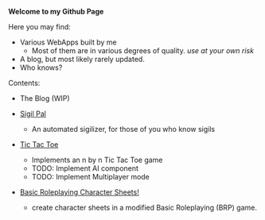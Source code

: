 **Welcome to my Github Page**

Here you may find:

* Various WebApps built by me
    - Most of them are in various degrees of quality. *use at your own risk*
* A blog, but most likely rarely updated.
* Who knows?


Contents:

* The Blog (WIP)

* [Sigil Pal](https://theblacksquid.github.io/sigil-pal-coffee/)
    - An automated sigilizer, for those of you who know sigils

* [Tic Tac Toe](https://theblacksquid.github.io/tictactoe/)
    - Implements an n by n Tic Tac Toe game
    - TODO: Implement AI component
    - TODO: Implement Multiplayer mode

* [Basic Roleplaying Character Sheets!](https://theblacksquid.github.io/BRP-Char-App)
    - create character sheets in a modified Basic Roleplaying (BRP) game.
